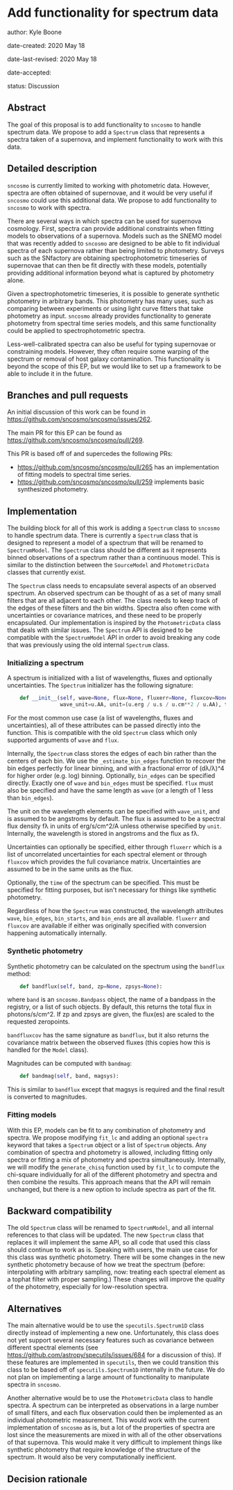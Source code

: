 # Add functionality for spectrum data


author: Kyle Boone <!-- your name -->

date-created: 2020 May 18 <!-- replace with the date you submit the APE -->

date-last-revised: 2020 May 18 <!-- keep this up to date anytime something changes -->

date-accepted: <!-- replace with accepted date -->

status: Discussion  <!-- one of: Discussion, Accepted, Rejected -->


## Abstract

The goal of this proposal is to add functionality to `sncosmo` to handle spectrum data.
We propose to add a `Spectrum` class that represents a spectra taken of a supernova, and
implement functionality to work with this data.


## Detailed description

`sncosmo` is currently limited to working with photometric data. However, spectra are
often obtained of supernovae, and it would be very useful if `sncosmo` could use this
additional data. We propose to add functionality to `sncosmo` to work with spectra.

There are several ways in which spectra can be used for supernova cosmology. First,
spectra can provide additional constraints when fitting models to observations of a
supernova. Models such as the SNEMO model that was recently added to `sncosmo` are
designed to be able to fit individual spectra of each supernova rather than being
limited to photometry. Surveys such as the SNfactory are obtaining spectrophotometric
timeseries of supernovae that can then be fit directly with these models, potentially
providing additional information beyond what is captured by photometry alone. 

Given a spectrophotometric timeseries, it is possible to generate synthetic photometry
in arbitrary bands. This photometry has many uses, such as comparing between experiments
or using light curve fitters that take photometry as input. `sncosmo` already provides
functionality to generate photometry from spectral time series models, and this same
functionality could be applied to spectrophotometric spectra.

Less-well-calibrated spectra can also be useful for typing supernovae or constraining
models. However, they often require some warping of the spectrum or removal of host
galaxy contamination. This functionality is beyond the scope of this EP, but we would
like to set up a framework to be able to include it in the future.


## Branches and pull requests

An initial discussion of this work can be found in
https://github.com/sncosmo/sncosmo/issues/262.

The main PR for this EP can be found as https://github.com/sncosmo/sncosmo/pull/269.

This PR is based off of and supercedes the following PRs:
- https://github.com/sncosmo/sncosmo/pull/265 has an implementation of fitting models to
  spectral time series.
- https://github.com/sncosmo/sncosmo/pull/259 implements basic synthesized photometry.


## Implementation

The building block for all of this work is adding a `Spectrum` class to `sncosmo` to
handle spectrum data. There is currently a `Spectrum` class that is designed to
represent a model of a spectrum that will be renamed to `SpectrumModel`. The `Spectrum`
class should be different as it represents binned observations of a spectrum rather than
a continuous model. This is similar to the distinction between the `SourceModel` and
`PhotometricData` classes that currently exist.

The `Spectrum` class needs to encapsulate several aspects of an observed spectrum. An
observed spectrum can be thought of as a set of many small filters that are all adjacent
to each other. The class needs to keep track of the edges of these filters and the bin
widths. Spectra also often come with uncertainties or covariance matrices, and these
need to be properly encapsulated. Our implementation is inspired by the
`PhotometricData` class that deals with similar issues. The `Spectrum` API is designed
to be compatible with the `SpectrumModel` API in order to avoid breaking any code that
was previously using the old internal `Spectrum` class.

### Initializing a spectrum

A spectrum is initialized with a list of wavelengths, fluxes and optionally
uncertainties. The `Spectrum` initializer has the following signature:

```python
    def __init__(self, wave=None, flux=None, fluxerr=None, fluxcov=None, bin_edges=None,
                 wave_unit=u.AA, unit=(u.erg / u.s / u.cm**2 / u.AA), time=None):
```

For the most common use case (a list of wavelengths, fluxes and uncertainties), all of
these attributes can be passed directly into the function. This is compatible with the
old `Spectrum` class which only supported arguments of `wave` and `flux`.

Internally, the `Spectrum` class stores the edges of each bin rather than the centers of
each bin. We use the `_estimate_bin_edges` function to recover the bin edges perfectly
for linear binning, and with a fractional error of (dλ/λ)^4 for higher order (e.g. log)
binning. Optionally, `bin_edges` can be specified directly. Exactly one of `wave` and
`bin_edges` must be specified. `flux` must also be specified and have the same length as
`wave` (or a length of 1 less than `bin_edges`).

The unit on the wavelength elements can be specified with `wave_unit`, and is assumed to
be angstroms by default. The flux is assumed to be a spectral flux density fλ in units
of erg/s/cm^2/A unless otherwise specified by `unit`. Internally, the wavelength is
stored in angstroms and the flux as fλ.

Uncertainties can optionally be specified, either through `fluxerr` which is a list of
uncorrelated uncertainties for each spectral element or through `fluxcov` which provides
the full covariance matrix. Uncertainties are assumed to be in the same units as the
flux.

Optionally, the `time` of the spectrum can be specified. This must be specified for
fitting purposes, but isn't necessary for things like synthetic photometry.

Regardless of how the `Spectrum` was constructed, the wavelength attributes `wave`,
`bin_edges`, `bin_starts`, and `bin_ends` are all available. `fluxerr` and `fluxcov` are
available if either was originally specified with conversion happening automatically
internally.


### Synthetic photometry

Synthetic photometry can be calculated on the spectrum using the `bandflux` method:

```python
    def bandflux(self, band, zp=None, zpsys=None):
```

where `band` is an `sncosmo.Bandpass` object, the name of a bandpass in the registry, or
a list of such objects. By default, this returns the total flux in photons/s/cm^2. If zp
and zpsys are given, the flux(es) are scaled to the requested zeropoints.

`bandfluxcov` has the same signature as `bandflux`, but it also returns the covariance
matrix between the observed fluxes (this copies how this is handled for the `Model`
class).

Magnitudes can be computed with `bandmag`:

```python
    def bandmag(self, band, magsys):
```

This is similar to `bandflux` except that magsys is required and the final result is
converted to magnitudes.


### Fitting models

With this EP, models can be fit to any combination of photometry and spectra. We propose
modifying `fit_lc` and adding an optional `spectra` keyword that takes a `Spectrum`
object or a list of `Spectrum` objects. Any combination of spectra and photometry is
allowed, including fitting only spectra or fitting a mix of photometry and spectra
simultaneously. Internally, we will modify the `generate_chisq` function used by
`fit_lc` to compute the chi-square individually for all of the different photometry and
spectra and then combine the results. This approach means that the API will remain
unchanged, but there is a new option to include spectra as part of the fit.

## Backward compatibility

The old `Spectrum` class will be renamed to `SpectrumModel`, and all internal references
to that class will be updated. The new `Spectrum` class that replaces it will implement
the same API, so all code that used this class should continue to work as is. Speaking
with users, the main use case for this class was synthetic photometry. There will be
some changes in the new synthetic photometry because of how we treat the spectrum
(before: interpolating with arbitrary sampling, now: treating each spectral element as a
tophat filter with proper sampling.) These changes will improve the quality of the
photometry, especially for low-resolution spectra.


## Alternatives

The main alternative would be to use the `specutils.Spectrum1D` class directly instead
of implementing a new one. Unfortunately, this class does not yet support several
necessary features such as covariance between different spectral elements (see
https://github.com/astropy/specutils/issues/684 for a discussion of this). If these
features are implemented in `specutils`, then we could transition this class to be based
off of `specutils.Spectrum1D` internally in the future. We do not plan on implementing a
large amount of functionality to manipulate spectra in `sncosmo`.

Another alternative would be to use the `PhotometricData` class to handle spectra. A
spectrum can be interpreted as observations in a large number of small filters, and each
flux observation could then be implemented as an individual photometric measurement.
This would work with the current implementation of `sncosmo` as is, but a lot of the
properties of spectra are lost since the measurements are mixed in with all of the other
observations of that supernova. This would make it very difficult to implement things
like synthetic photometry that require knowledge of the structure of the spectrum. It
would also be very computationally inefficient.


## Decision rationale

<!-- To be filled in when the proposal is accepted or rejected -->
